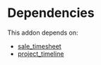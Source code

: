 # Dependencies

This addon depends on:

- [sale_timesheet](../../odoo-bringout-oca-ocb-sale_timesheet)
- [project_timeline](../../odoo-bringout-oca-project-project_timeline)
